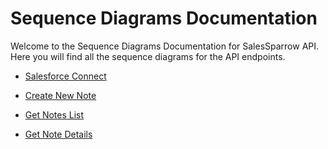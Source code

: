 # Sequence Diagrams Documentation

Welcome to the Sequence Diagrams Documentation for SalesSparrow API.
Here you will find all the sequence diagrams for the API endpoints.

- [Salesforce Connect](#https://github.com/TrueSparrowSystems/AI-SalesSparrow-Docs/blob/master/sequenceDiagrams/Auth/SalesforceConnect.mermaid)

- [Create New Note](#https://github.com/TrueSparrowSystems/AI-SalesSparrow-Docs/blob/master/sequenceDiagrams/CreateNewNote.mermaid)

- [Get Notes List](#https://github.com/TrueSparrowSystems/AI-SalesSparrow-Docs/blob/master/sequenceDiagrams/GetNotesList.mermaid)

- [Get Note Details](#https://github.com/TrueSparrowSystems/AI-SalesSparrow-Docs/blob/master/sequenceDiagrams/GetNoteDetails.mermaid)

